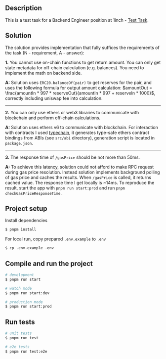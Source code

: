 ## Description

This is a test task for a Backend Engineer position at 1inch - [Test Task](./Test%20task%20-%20Backend%20Engineer.docx.pdf).

## Solution

The solution provides implementation that fully suffices the requirements of the task (N - requirement, A - answer):

**1.** You cannot use on-chain functions to get return amount. You can only get state metadata for off-chain calculation (e.g. balances). You need to implement the math on backend side.

**A:** Solution uses `ERC20.balanceOf(pair)` to get reserves for the pair, and uses the following formula for output amount calculation: $amountOut = \frac{amountIn * 997 * reserveOut}{amountIn * 997 + reserveIn * 1000}$, correctly including uniswap fee into calculation.

----------------------------------------------------------------------

**2.** You can only use ethers or web3 libraries to communicate with blockchain and perform off-chain calculations.

**A:** Solution uses ethers v6 to communicate with blockchain. For interaction with contracts I used [typechain](https://www.npmjs.com/package/typechain), it generates type-safe ethers contract bindings from ABIs (see `src/abi` directory), generation script is located in `package.json`.

----------------------------------------------------------------------

**3.** The response time of `/gasPrice` should be not more than 50ms.

**A:** To achieve this latency, solution could not afford to make RPC request during gas price resolution. Instead solution implements background polling of gas price and caches the results. When `/gasPrice` is called, it returns cached value. The response time I get locally is ~14ms. To reproduce the result, start the app with `pnpm run start:prod` and run `pnpm checkGasPriceResponseTime`.

## Project setup

Install dependencies
```bash
$ pnpm install
```

For local run, copy prepared `.env.example` to `.env`
```bash
$ cp .env.example .env
```

## Compile and run the project

```bash
# development
$ pnpm run start

# watch mode
$ pnpm run start:dev

# production mode
$ pnpm run start:prod
```

## Run tests

```bash
# unit tests
$ pnpm run test

# e2e tests
$ pnpm run test:e2e
```
